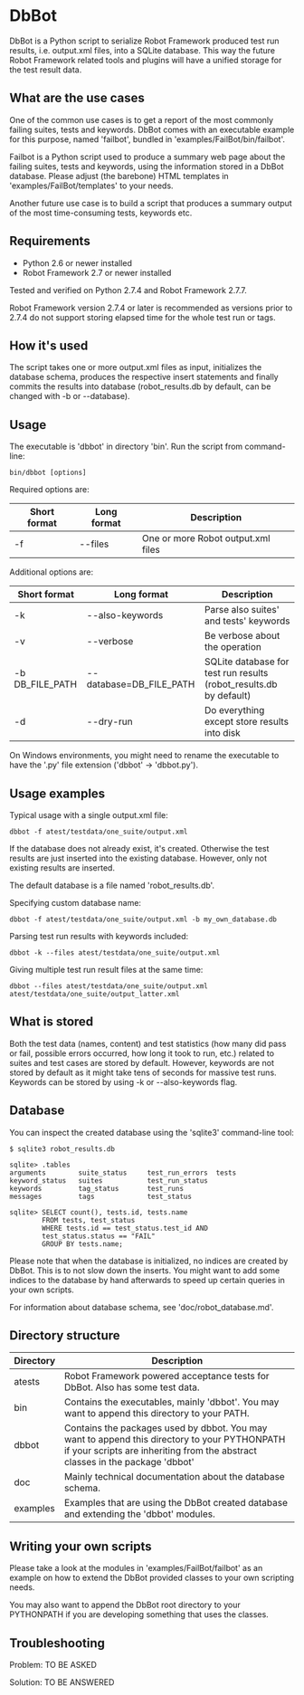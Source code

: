 DbBot
=====

DbBot is a Python script to serialize Robot Framework produced test run results,
i.e. output.xml files, into a SQLite database. This way the future Robot Framework
related tools and plugins will have a unified storage for the test result data.

What are the use cases
----------------------
One of the common use cases is to get a report of the most commonly failing suites,
tests and keywords. DbBot comes with an executable example for this purpose, named 'failbot',
bundled in 'examples/FailBot/bin/failbot'.

Failbot is a Python script used to produce a summary web page about the failing
suites, tests and keywords, using the information stored in a DbBot database.
Please adjust (the barebone) HTML templates in 'examples/FailBot/templates' to your needs.

Another future use case is to build a script that produces a summary output of the most
time-consuming tests, keywords etc.


Requirements
------------
* Python 2.6 or newer installed
* Robot Framework 2.7 or newer installed

Tested and verified on Python 2.7.4 and Robot Framework 2.7.7.

Robot Framework version 2.7.4 or later is recommended as versions prior to 2.7.4
do not support storing elapsed time for the whole test run or tags.


How it's used
-------------
The script takes one or more output.xml files as input, initializes the
database schema, produces the respective insert statements and finally commits the results
into database (robot_results.db by default, can be changed with -b or --database).


Usage
-----
The executable is 'dbbot' in directory 'bin'. Run the script from command-line:

    bin/dbbot [options]

Required options are:

Short format    | Long format             | Description
--------------- |-------------------------| ------------------------------------------
-f              | --files                 | One or more Robot output.xml files

Additional options are:

Short format    | Long format             | Description
--------------- |-------------------------| ------------------------------------------
-k              | --also-keywords         | Parse also suites' and tests' keywords
-v              | --verbose               | Be verbose about the operation
-b DB_FILE_PATH | --database=DB_FILE_PATH | SQLite database for test run results (robot_results.db by default)
-d              | --dry-run               | Do everything except store results into disk

On Windows environments, you might need to rename the executable to have the '.py' file extension
('dbbot' -> 'dbbot.py').


Usage examples
--------------

Typical usage with a single output.xml file:

    dbbot -f atest/testdata/one_suite/output.xml

If the database does not already exist, it's created. Otherwise the test results
are just inserted into the existing database. However, only not existing results are inserted.

The default database is a file named 'robot_results.db'.

Specifying custom database name:

    dbbot -f atest/testdata/one_suite/output.xml -b my_own_database.db

Parsing test run results with keywords included:

    dbbot -k --files atest/testdata/one_suite/output.xml

Giving multiple test run result files at the same time:

    dbbot --files atest/testdata/one_suite/output.xml atest/testdata/one_suite/output_latter.xml


What is stored
--------------
Both the test data (names, content) and test statistics (how many did pass or fail,
possible errors occurred, how long it took to run, etc.) related to suites and test cases
are stored by default. However, keywords are not stored by default as it might take
tens of seconds for massive test runs. Keywords can be stored by using -k or
--also-keywords flag.


Database
--------

You can inspect the created database using the 'sqlite3' command-line tool:

    $ sqlite3 robot_results.db

    sqlite> .tables
    arguments        suite_status     test_run_errors  tests
    keyword_status   suites           test_run_status
    keywords         tag_status       test_runs
    messages         tags             test_status

    sqlite> SELECT count(), tests.id, tests.name
            FROM tests, test_status
            WHERE tests.id == test_status.test_id AND
            test_status.status == "FAIL"
            GROUP BY tests.name;

Please note that when the database is initialized, no indices are created by DbBot.
This is to not slow down the inserts. You might want to add some indices to the
database by hand afterwards to speed up certain queries in your own scripts.

For information about database schema, see 'doc/robot_database.md'.


Directory structure
-------------------

Directory | Description
----------|------------
atests    | Robot Framework powered acceptance tests for DbBot. Also has some test data.
bin       | Contains the executables, mainly 'dbbot'. You may want to append this directory to your PATH.
dbbot     | Contains the packages used by dbbot. You may want to append this directory to your PYTHONPATH if your scripts are inheriting from the abstract classes in the package 'dbbot'
doc       | Mainly technical documentation about the database schema.
examples  | Examples that are using the DbBot created database and extending the 'dbbot' modules.


Writing your own scripts
------------------------
Please take a look at the modules in 'examples/FailBot/failbot' as an example on how
to extend the DbBot provided classes to your own scripting needs.

You may also want to append the DbBot root directory to your PYTHONPATH
if you are developing something that uses the classes.


Troubleshooting
---------------

Problem: TO BE ASKED

Solution: TO BE ANSWERED
